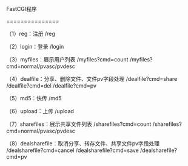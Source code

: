 FastCGI程序

===============

（1）reg：注册
 /reg

（2）login：登录
 /login

（3）myfiles：展示用户列表
 /myfiles?cmd=count
 /myfiles?cmd=normal/pvasc/pvdesc

（4）dealfile：分享、删除文件、文件pv字段处理
 /dealfile?cmd=share
 /dealfile?cmd=del
 /dealfile?cmd=pv

（5）md5：快传
 /md5

（6）upload：上传
 /upload

（7）sharefiles：展示共享文件列表
 /sharefiles?cmd=count
 /sharefiles?cmd=normal/pvasc/pvdesc

（8）dealsharefile：取消分享、转存文件、共享文件pv字段处理
 /dealsharefile?cmd=cancel
 /dealsharefile?cmd=save
 /dealsharefile?cmd=pv
